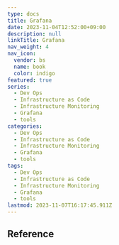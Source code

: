 ```yaml
---
type: docs
title: Grafana
date: 2023-11-04T12:52:00+09:00
description: null
linkTitle: Grafana
nav_weight: 4
nav_icon:
  vendor: bs
  name: book
  color: indigo
featured: true
series:
  - Dev Ops
  - Infrastructure as Code
  - Infrastructure Monitoring
  - Grafana
  - tools
categories:
  - Dev Ops
  - Infrastructure as Code
  - Infrastructure Monitoring
  - Grafana
  - tools
tags:
  - Dev Ops
  - Infrastructure as Code
  - Infrastructure Monitoring
  - Grafana
  - tools
lastmod: 2023-11-07T16:17:45.911Z
---
```


## Reference
